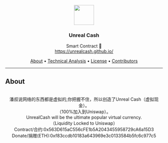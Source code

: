 <p align="center">
  <img src="https://img.alicdn.com/imgextra/i2/697635429/O1CN01m8N4Dg1pyWvZppFUI_!!697635429.png" width="64" />
  <br/>
  <h3 align="center">Unreal Cash</h3>
</p>
<p align="center">
  <span align="center">Smart Contract 🚀</span>
  <br/>
  <a href ="https://unrealcash.github.io/" target="_blank">https://unrealcash.github.io/</a>
</p>


<p align="center">
  <a href="#about">About</a>
  •
  <a href="#commands">Technical Analysis</a>
  •
  <a href="#license">License</a>
  •
  <a href="#contributors">Contributors</a>
</p>


---

## About

<div align="center" style="white-space: pre-line;">
    潘叔说网络的东西都是虚拟的,你把握不住，所以创造了Unreal Cash（虚拟现金）。
    （100%加入到Uniswap）。
    UnrealCash will be the ultimate popular virtual currency.
    （Liquidity Locked to Uniswap）
    Contract/合约:0x563D615aC556cFE1b5A2043455958729cA6a15D3
    Donate/捐赠(ETH):0xf83ccdb10183a643969e3c0133584b5fc6c977c5
    </div>

